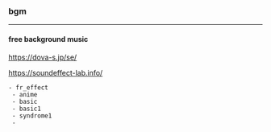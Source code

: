 ### bgm
---


#### free background music
https://dova-s.jp/se/

https://soundeffect-lab.info/

```
- fr_effect
 - anime
 - basic
 - basic1
 - syndrome1
 - 


```

```
```

```
```



